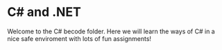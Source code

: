 # C# and .NET

Welcome to the C# becode folder.
Here we will learn the ways of C# in a nice safe enviroment with lots of fun assignments!













